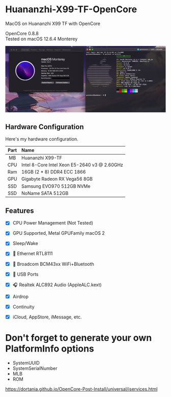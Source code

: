 # Huananzhi-X99-TF-OpenCore
MacOS on Huananzhi X99 TF with OpenCore


OpenCore 0.8.8  
Tested on macOS 12.6.4 Monterey

<img width="1407" alt="image" src="dist/screen.png">

## Hardware Configuration

Here's my hardware configuration.

| Part | Name | 
|:--:|:--|
| MB  | Huananzhi X99-TF  
| CPU | Intel 8-Core Intel Xeon E5-2640 v3 @ 2.60GHz
| Ram | 16GB (2 * 8) DDR4 ECC 1866 
| GPU | Gigabyte Radeon RX Vega56 8GB
| SSD | Samsung EVO970 512GB NVMe 
| SSD | NoName SATA 512GB                        

## Features

- [x] CPU Power Management (Not Tested)
- [x] GPU Supported, Metal GPUFamily macOS 2
- [x] Sleep/Wake 
- [x] 📶 Ethernet RTL8111
- [x] 📶 Broadcom BCM43xx WiFi+Bluetooth
- [x] 🔌 USB Ports  
- [x] 🎧 Realtek ALC892 Audio (AppleALC.kext)
- [x] Airdrop
- [x] Continuity
- [x] iCloud, AppStore, iMessage, etc.


# Don't forget to generate your own PlatformInfo options
- SystemUUID
- SystemSerialNumber
- MLB
- ROM

https://dortania.github.io/OpenCore-Post-Install/universal/iservices.html